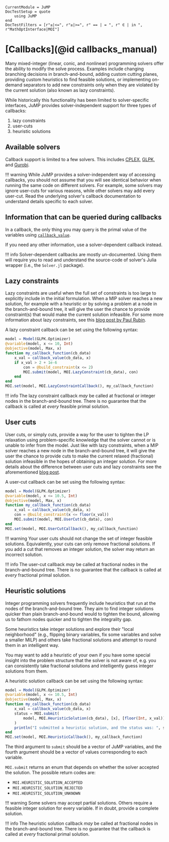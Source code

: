 ```@meta
CurrentModule = JuMP
DocTestSetup = quote
    using JuMP
end
DocTestFilters = [r"≤|<=", r"≥|>=", r" == | = ", r" ∈ | in ", r"MathOptInterface|MOI"]
```

# [Callbacks](@id callbacks_manual)

Many mixed-integer (linear, conic, and nonlinear) programming solvers offer
the ability to modify the solve process. Examples include changing branching
decisions in branch-and-bound, adding custom cutting planes, providing custom
heuristics to find feasible solutions, or implementing on-demand separators to
add new constraints only when they are violated by the current solution (also
known as lazy constraints).

While historically this functionality has been limited to solver-specific
interfaces, JuMP provides solver-independent support for three types of
callbacks:

 1. lazy constraints
 2. user-cuts
 3. heuristic solutions

## Available solvers

Callback support is limited to a few solvers. This includes
[CPLEX](https://github.com/JuliaOpt/CPLEX.jl),
[GLPK](https://github.com/JuliaOpt/GLPK.jl), and
[Gurobi](https://github.com/JuliaOpt/Gurobi.jl).

!!! warning
    While JuMP provides a solver-independent way of accessing callbacks, you
    should not assume that you will see identical behavior when running the same
    code on different solvers. For example, some solvers may ignore user-cuts
    for various reasons, while other solvers may add every user-cut. Read the
    underlying solver's callback documentation to understand details specific to
    each solver.

## Information that can be queried during callbacks

In a callback, the only thing you may query is the primal value of the
variables using [`callback_value`](@ref).

If you need any other information, use a solver-dependent callback instead.

!!! info
    Solver-dependent callbacks are mostly un-documented. Using them will require
    you to read and understand the source-code of solver's Julia wrapper (i.e.,
    the `Solver.jl` package).

## Lazy constraints

Lazy constraints are useful when the full set of constraints is too large to
explicitly include in the initial formulation. When a MIP solver reaches a new
solution, for example with a heuristic or by solving a problem at a node in
the branch-and-bound tree, it will give the user the chance to provide
constraint(s) that would make the current solution infeasible. For some more
information about lazy constraints, see this [blog post by Paul Rubin](https://orinanobworld.blogspot.com/2012/08/user-cuts-versus-lazy-constraints.html).

A lazy constraint callback can be set using the following syntax:

```julia
model = Model(GLPK.Optimizer)
@variable(model, x <= 10, Int)
@objective(model, Max, x)
function my_callback_function(cb_data)
    x_val = callback_value(cb_data, x)
    if x_val > 2 + 1e-6
        con = @build_constraint(x <= 2)
        MOI.submit(model, MOI.LazyConstraint(cb_data), con)
    end
end
MOI.set(model, MOI.LazyConstraintCallback(), my_callback_function)
```

!!! info
    The lazy constraint callback _may_ be called at fractional or integer
    nodes in the branch-and-bound tree. There is no guarantee that the
    callback is called at _every_ feasible primal solution.

## User cuts

User cuts, or simply cuts, provide a way for the user to tighten the LP
relaxation using problem-specific knowledge that the solver cannot or is
unable to infer from the model. Just like with lazy constraints, when a MIP
solver reaches a new node in the branch-and-bound tree, it will give the user
the chance to provide cuts to make the current relaxed (fractional) solution
infeasible in the hopes of obtaining an integer solution. For more details
about the difference between user cuts and lazy constraints see the
aforementioned [blog post](https://orinanobworld.blogspot.com/2012/08/user-cuts-versus-lazy-constraints.html).

A user-cut callback can be set using the following syntax:

```julia
model = Model(GLPK.Optimizer)
@variable(model, x <= 10.5, Int)
@objective(model, Max, x)
function my_callback_function(cb_data)
    x_val = callback_value(cb_data, x)
    con = @build_constraint(x <= floor(x_val))
    MOI.submit(model, MOI.UserCut(cb_data), con)
end
MOI.set(model, MOI.UserCutCallback(), my_callback_function)
```

!!! warning
    Your user cuts should not change the set of integer feasible solutions.
    Equivalently, your cuts can only remove fractional solutions. If you add a
    cut that removes an integer solution, the solver may return an incorrect
    solution.

!!! info
    The user-cut callback _may_ be called at fractional nodes in the
    branch-and-bound tree. There is no guarantee that the callback is called
    at _every_ fractional primal solution.

## Heuristic solutions

Integer programming solvers frequently include heuristics that run at the
nodes of the branch-and-bound tree. They aim to find integer solutions quicker
than plain branch-and-bound would to tighten the bound, allowing us to fathom
nodes quicker and to tighten the integrality gap.

Some heuristics take integer solutions and explore their "local neighborhood"
(e.g., flipping binary variables, fix some variables and solve a smaller MILP)
and others take fractional solutions and attempt to round them in an
intelligent way.

You may want to add a heuristic of your own if you have some special insight
into the problem structure that the solver is not aware of, e.g. you can
consistently take fractional solutions and intelligently guess integer
solutions from them.

A heuristic solution callback can be set using the following syntax:

```julia
model = Model(GLPK.Optimizer)
@variable(model, x <= 10.5, Int)
@objective(model, Max, x)
function my_callback_function(cb_data)
    x_val = callback_value(cb_data, x)
    status = MOI.submit(
        model, MOI.HeuristicSolution(cb_data), [x], [floor(Int, x_val)]
    )
    println("I submitted a heuristic solution, and the status was: ", status)
end
MOI.set(model, MOI.HeuristicCallback(), my_callback_function)
```

The third argument to `submit` should be a vector of JuMP variables, and the
fourth argument should be a vector of values corresponding to each variable.

`MOI.submit` returns an enum that depends on whether the solver accepted the
solution. The possible return codes are:

 - `MOI.HEURISTIC_SOLUTION_ACCEPTED`
 - `MOI.HEURISTIC_SOLUTION_REJECTED`
 - `MOI.HEURISTIC_SOLUTION_UNKNOWN`

!!! warning
    Some solvers may accept partial solutions. Others require a feasible integer
    solution for every variable. If in doubt, provide a complete solution.

!!! info
    The heuristic solution callback _may_ be called at fractional nodes in the
    branch-and-bound tree. There is no guarantee that the callback is called
    at _every_ fractional primal solution.
